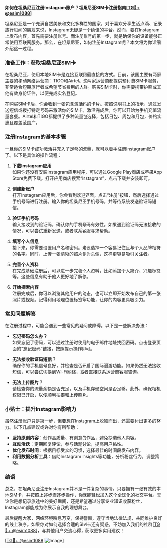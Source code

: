 **如何在坦桑尼亚注册Instagram账户？坦桑尼亚SIM卡注册指南[[TG💪+ @esim1088](https://t.me/s/esim1088)]**

坦桑尼亚是一个充满自然美景和文化多样性的国家，对于喜欢分享生活点滴、记录旅行见闻的朋友来说，Instagram无疑是一个绝佳的平台。然而，要在Instagram上发布内容，首先需要注册账号。而注册账号的第一步，就是确保你的设备能够正常使用互联网服务。那么，在坦桑尼亚，如何注册Instagram呢？本文将为你详细介绍这一过程。

### 准备工作：获取坦桑尼亚SIM卡

在坦桑尼亚，使用本地SIM卡是连接互联网最直接的方式。目前，该国主要有两家主要的移动网络运营商：TIGO和Airtel。这两家运营商都提供预付费SIM卡服务，非常适合短期旅行者或希望节省费用的人群。购买SIM卡时，你需要携带护照或其他有效身份证件，以便完成实名登记。

在购买SIM卡后，你会收到一张包含激活码的卡片。按照说明书上的指示，通过发送短信或拨打特定号码来激活你的SIM卡。激活完成后，你可以开始为手机充值流量套餐。Airtel和TIGO都提供了多种流量包选择，包括日包、周包和月包，价格实惠且覆盖范围广。

### 注册Instagram的基本步骤

一旦你的SIM卡成功激活并充入了足够的流量，就可以着手注册Instagram账户了。以下是具体的操作流程：

1. **下载Instagram应用**  
   如果你还没有安装Instagram应用程序，可以通过Google Play商店或苹果App Store免费下载。打开应用商店搜索“Instagram”，点击下载并安装即可。

2. **创建新账户**  
   打开Instagram应用后，你会看到欢迎界面。点击“注册”按钮，然后选择通过手机号码进行注册。输入你的坦桑尼亚手机号码，并等待系统发送验证码短信。

3. **验证手机号码**  
   输入接收到的验证码，确认你的手机号码有效性。如果遇到验证码无法接收的情况，可以尝试重新发送，或者联系客服寻求帮助。

4. **填写个人信息**  
   接下来，你需要设置用户名和密码。建议选择一个容易记住且与个人品牌相符的名字。同时，上传一张清晰的照片作为头像，这样更容易吸引关注者。

5. **完善个人资料**  
   在完成基础注册后，可以进一步完善个人资料，比如添加个人简介、兴趣标签等。这些信息有助于他人更好地了解你。

6. **开始探索内容**  
   注册完成后，你可以浏览其他用户的动态，也可以立即开始发布自己的第一张照片或视频。记得利用地理位置标签等功能，让你的内容更具吸引力。

### 常见问题解答

在注册过程中，可能会遇到一些常见的疑问或障碍。以下是一些解决办法：

- **忘记密码怎么办？**  
  如果忘记了密码，可以通过注册时使用的电子邮件地址找回密码。点击登录页面的“忘记密码”链接，按照提示操作即可。

- **无法接收验证码短信？**  
  确保你的手机信号良好，并检查是否开启了国际漫游功能。如果仍然无法接收短信，可以尝试切换到Wi-Fi网络，或者直接联系运营商客服咨询。

- **无法上传图片？**  
  请检查你的流量余额是否充足，以及手机存储空间是否足够。此外，确保相机权限已开启，以便顺利拍摄和上传照片。

### 小贴士：提升Instagram影响力

虽然注册账户只是第一步，但要想在Instagram上脱颖而出，还需要付出更多的努力。以下几点建议或许对你有所帮助：

- **坚持原创内容**：创作高质量、有创意的作品，避免抄袭他人内容。
- **互动活跃**：定期回复评论，参与话题讨论，提高用户黏性。
- **优化发布时间**：根据目标受众的习惯，选择最佳的时间段发布内容。
- **利用数据分析工具**：借助Instagram Insights等功能，分析粉丝行为，调整策略。

### 结语

总之，在坦桑尼亚注册Instagram并不是一件复杂的事情。只要拥有一张有效的本地SIM卡，并按照上述步骤逐步操作，你就能轻松加入这个全球化的社交平台。无论你是想记录旅途中的美好瞬间，还是希望通过分享专业知识收获粉丝，Instagram都能成为你展示自我的理想舞台。

最后提醒大家，网络环境瞬息万变，保持警惕，遵守当地法律法规，共同维护良好的线上秩序。如果你对如何选择合适的SIM卡还有疑惑，不妨加入我们的社群[[TG💪+ @esim1088](https://t.me/s/esim1088)]，与其他用户交流心得，获取更多实用建议！

[[TG💪+ @esim1088](https://t.me/s/esim1088) ![Image](https://i.postimg.cc/4NQfJmqS/Snipaste-2025-05-13-00-14-12.png)]